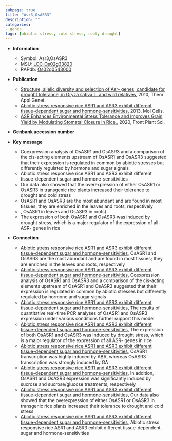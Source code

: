 ```yaml
---
subpage: true
title: "Asr3,OsASR3"
description: ""
categories:
- genes
tags: [abiotic stress, cold stress, root, drought]
---
```


* **Information**  
    + Symbol: Asr3,OsASR3  
    + MSU: [LOC_Os02g33820](http://rice.plantbiology.msu.edu/cgi-bin/ORF_infopage.cgi?orf=LOC_Os02g33820)  
    + RAPdb: [Os02g0543000](http://rapdb.dna.affrc.go.jp/viewer/gbrowse_details/irgsp1?name=Os02g0543000)  

* **Publication**  
    + [Structure, allelic diversity and selection of Asr- genes, candidate for drought tolerance, in Oryza sativa L. and wild relatives](http://www.ncbi.nlm.nih.gov/pubmed?term=Structure,+allelic+diversity+and+selection+of+Asr+genes,+candidate+for+drought+tolerance,+in+Oryza+sativa+L.+and+wild+relatives%5BTitle%5D), 2010, Theor Appl Genet.
    + [Abiotic stress responsive rice ASR1 and ASR3 exhibit different tissue-dependent sugar and hormone-sensitivities](http://www.ncbi.nlm.nih.gov/pubmed?term=Abiotic+stress+responsive+rice+ASR1+and+ASR3+exhibit+different+tissue-dependent+sugar+and+hormone-sensitivities%5BTitle%5D), 2013, Mol Cells.
    + [ASR Enhances Environmental Stress Tolerance and Improves Grain Yield by Modulating Stomatal Closure in Rice.](http://www.ncbi.nlm.nih.gov/pubmed?term=ASR+Enhances+Environmental+Stress+Tolerance+and+Improves+Grain+Yield+by+Modulating+Stomatal+Closure+in+Rice.%5BTitle%5D), 2020, Front Plant Sci.

* **Genbank accession number**  

* **Key message**  
    + Coexpression analysis of OsASR1 and OsASR3 and a comparison of the cis-acting elements upstream of OsASR1 and OsASR3 suggested that their expression is regulated in common by abiotic stresses but differently regulated by hormone and sugar signals
    + Abiotic stress responsive rice ASR1 and ASR3 exhibit different tissue-dependent sugar and hormone-sensitivities
    + Our data also showed that the overexpression of either OsASR1 or OsASR3 in transgenic rice plants increased their tolerance to drought and cold stress
    + OsASR1 and OsASR3 are the most abundant and are found in most tissues; they are enriched in the leaves and roots, respectively
    + , OsASR1 in leaves and OsASR3 in roots)
    + The expression of both OsASR1 and OsASR3 was induced by drought stress, which is a major regulator of the expression of all ASR- genes in rice

* **Connection**  
    + [Abiotic stress responsive rice ASR1 and ASR3 exhibit different tissue-dependent sugar and hormone-sensitivities](http://www.ncbi.nlm.nih.gov/pubmed?term=Abiotic+stress+responsive+rice+ASR1+and+ASR3+exhibit+different+tissue-dependent+sugar+and+hormone-sensitivities%5BTitle%5D), OsASR1 and OsASR3 are the most abundant and are found in most tissues; they are enriched in the leaves and roots, respectively
    + [Abiotic stress responsive rice ASR1 and ASR3 exhibit different tissue-dependent sugar and hormone-sensitivities](http://www.ncbi.nlm.nih.gov/pubmed?term=Abiotic+stress+responsive+rice+ASR1+and+ASR3+exhibit+different+tissue-dependent+sugar+and+hormone-sensitivities%5BTitle%5D), Coexpression analysis of OsASR1 and OsASR3 and a comparison of the cis-acting elements upstream of OsASR1 and OsASR3 suggested that their expression is regulated in common by abiotic stresses but differently regulated by hormone and sugar signals
    + [Abiotic stress responsive rice ASR1 and ASR3 exhibit different tissue-dependent sugar and hormone-sensitivities](http://www.ncbi.nlm.nih.gov/pubmed?term=Abiotic+stress+responsive+rice+ASR1+and+ASR3+exhibit+different+tissue-dependent+sugar+and+hormone-sensitivities%5BTitle%5D), The results of quantitative real-time PCR analyses of OsASR1 and OsASR3 expression under various conditions further support this model
    + [Abiotic stress responsive rice ASR1 and ASR3 exhibit different tissue-dependent sugar and hormone-sensitivities](http://www.ncbi.nlm.nih.gov/pubmed?term=Abiotic+stress+responsive+rice+ASR1+and+ASR3+exhibit+different+tissue-dependent+sugar+and+hormone-sensitivities%5BTitle%5D), The expression of both OsASR1 and OsASR3 was induced by drought stress, which is a major regulator of the expression of all ASR- genes in rice
    + [Abiotic stress responsive rice ASR1 and ASR3 exhibit different tissue-dependent sugar and hormone-sensitivities](http://www.ncbi.nlm.nih.gov/pubmed?term=Abiotic+stress+responsive+rice+ASR1+and+ASR3+exhibit+different+tissue-dependent+sugar+and+hormone-sensitivities%5BTitle%5D), OsASR1 transcription was highly induced by ABA, whereas OsASR3 transcription was strongly induced by GA
    + [Abiotic stress responsive rice ASR1 and ASR3 exhibit different tissue-dependent sugar and hormone-sensitivities](http://www.ncbi.nlm.nih.gov/pubmed?term=Abiotic+stress+responsive+rice+ASR1+and+ASR3+exhibit+different+tissue-dependent+sugar+and+hormone-sensitivities%5BTitle%5D), In addition, OsASR1 and OsASR3 expression was significantly induced by sucrose and sucrose/glucose treatments, respectively
    + [Abiotic stress responsive rice ASR1 and ASR3 exhibit different tissue-dependent sugar and hormone-sensitivities](http://www.ncbi.nlm.nih.gov/pubmed?term=Abiotic+stress+responsive+rice+ASR1+and+ASR3+exhibit+different+tissue-dependent+sugar+and+hormone-sensitivities%5BTitle%5D), Our data also showed that the overexpression of either OsASR1 or OsASR3 in transgenic rice plants increased their tolerance to drought and cold stress
    + [Abiotic stress responsive rice ASR1 and ASR3 exhibit different tissue-dependent sugar and hormone-sensitivities](http://www.ncbi.nlm.nih.gov/pubmed?term=Abiotic+stress+responsive+rice+ASR1+and+ASR3+exhibit+different+tissue-dependent+sugar+and+hormone-sensitivities%5BTitle%5D), Abiotic stress responsive rice ASR1 and ASR3 exhibit different tissue-dependent sugar and hormone-sensitivities



